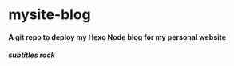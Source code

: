 mysite-blog
===========

#### A git repo to deploy my Hexo Node blog for my personal website

##### subtitles rock
